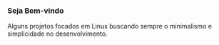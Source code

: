 ### Seja Bem-vindo

Alguns projetos focados em Linux buscando sempre o minimalismo e simplicidade no desenvolvimento.
